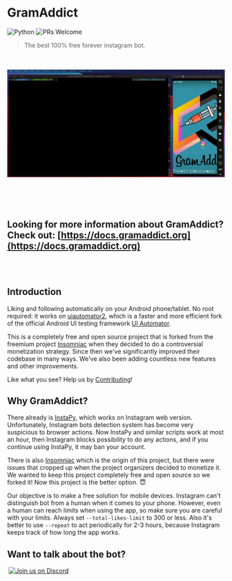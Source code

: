 # GramAddict
![Python](https://img.shields.io/badge/built%20with-Python3-red.svg)
![PRs Welcome](https://img.shields.io/badge/PRs-welcome-brightgreen.svg?style=flat)

> The best 100% free forever instagram bot.

<br /><br />
<img src="https://github.com/GramAddict/bot/raw/master/res/demo.gif">
<br /><br />


<br /><br />
## Looking for more information about GramAddict? Check out: [https://docs.gramaddict.org](https://docs.gramaddict.org)
<br /><br />

## Introduction

Liking and following automatically on your Android phone/tablet. No root required: it works on [uiautomator2](https://github.com/openatx/uiautomator2), which is a faster and more efficient fork of the official Android UI testing framework [UI Automator](https://developer.android.com/training/testing/ui-automator). 

This is a completely free and open source project that is forked from the freemium project [Insomniac](https://github.com/alexal1/Insomniac/) when they decided to do a controversial monetization strategy. Since then we've significantly improved their codebase in many ways. We've also been adding countless new features and other improvements. 

Like what you see? Help us by [Contributing](/?id=contributing)!

## Why GramAddict?
There already is [InstaPy](https://github.com/timgrossmann/InstaPy), which works on Instagram web version. Unfortunately, Instagram bots detection system has become very suspicious to browser actions. Now InstaPy and similar scripts work at most an hour, then Instagram blocks possibility to do any actions, and if you continue using InstaPy, it may ban your account. 

There is also [Insomniac](https://github.com/alexal1/Insomniac/) which is the origin of this project, but there were issues that cropped up when the project organizers decided to monetize it. We wanted to keep this project completely free and open source so we forked it! Now this project is the better option. 😇

Our objective is to make a free solution for mobile devices. Instagram can't distinguish bot from a human when it comes to your phone. However, even a human can reach limits when using the app, so make sure you are careful with your limits. Always set `--total-likes-limit` to 300 or less. Also it's better to use `--repeat` to act periodically for 2-3 hours, because Instagram keeps track of how long the app works.

## Want to talk about the bot?

<p>
  <a href="https://discord.gg/9MTjgs8g5R">
    <img hspace="3" alt="Join us on Discord" src="https://github.com/GramAddict/bot/raw/master/res/discord.png" height=84/>
  </a>
</p>